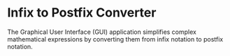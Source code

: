 # Infix to Postfix Converter
The Graphical User Interface (GUI) application simplifies complex mathematical expressions by converting them from infix notation to postfix notation.
